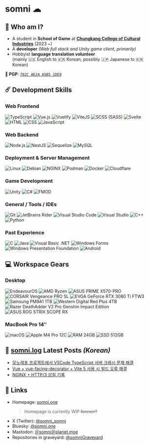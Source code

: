 somni ☁
=======

🤤 Who am I?
------------
  * A student in **School of Game** at [**Chungkang College of Cultural Industries**](https://ck.ac.kr) (2023 ~)
  * A **developer** *(Web full stack and Unity game client, primarily)*
  * Hobbyist **language translation volunteer**  
    (mainly 🇺🇸 English to 🇰🇷 Korean, possibly 🇯🇵 Japanese to 🇰🇷 Korean)

  **🔑 PGP**: [`782C AE24 A5B5 1DE9`](https://keybase.io/somnisomni)

☄️ Development Skills
---------------------
### Web Frontend
  ![TypeScript](https://img.shields.io/badge/TypeScript-3178C6?style=for-the-badge&logo=TypeScript&logoColor=FAF9F8)
  ![Vue.js](https://img.shields.io/badge/Vue.js-40B883?style=for-the-badge&logo=Vuedotjs&logoColor=white)
  ![Vuetify](https://img.shields.io/badge/Vuetify-1867C0?style=for-the-badge&logo=Vuetify&logoColor=white)
  ![ViteJS](https://img.shields.io/badge/ViteJS-8A75FE?style=for-the-badge&logo=Vite&logoColor=white&labelColor=8A75FE&color=3595BD)
  ![SCSS (SASS)](https://img.shields.io/badge/SCSS-CC6699?style=for-the-badge&logo=SASS&logoColor=white)
  ![Svelte](https://img.shields.io/badge/Svelte-FF4513?style=for-the-badge&logo=Svelte&logoColor=white)
  ![HTML](https://img.shields.io/badge/HTML-E5532F?style=for-the-badge&logo=HTML5&logoColor=white)
  ![CSS](https://img.shields.io/badge/CSS-1375BB?style=for-the-badge&logo=CSS3&logoColor=white)
  ![JavaScript](https://img.shields.io/badge/JavaScript-F7DF1E?style=for-the-badge&logo=JavaScript&logoColor=black)

### Web Backend
  ![Node.js](https://img.shields.io/badge/Node.js-87CF34?style=for-the-badge&logo=Nodedotjs&logoColor=white)
  ![NestJS](https://img.shields.io/badge/NestJS-DB234B?style=for-the-badge&logo=NestJS&logoColor=white)
  ![Sequelize](https://img.shields.io/badge/Sequelize-2E3B69?style=for-the-badge&logo=Sequelize&logoColor=white)
  ![MySQL](https://img.shields.io/badge/MySQL-02758F?style=for-the-badge&logo=MySQL&logoColor=white)

### Deployment & Server Management
  ![Linux](https://img.shields.io/badge/Linux-FABE23?style=for-the-badge&logo=Linux&logoColor=0A0A0C)
  ![Debian](https://img.shields.io/badge/Debian-D0074E?style=for-the-badge&logo=Debian&logoColor=white)
  ![NGINX](https://img.shields.io/badge/NGINX-199940?style=for-the-badge&logo=NGINX&logoColor=white)
  ![Podman](https://img.shields.io/badge/Podman-8D32AC?style=for-the-badge&logo=Podman&logoColor=white)
  ![Docker](https://img.shields.io/badge/Docker-2468EE?style=for-the-badge&logo=Docker&logoColor=white)
  ![Cloudflare](https://img.shields.io/badge/Cloudflare-F18229?style=for-the-badge&logo=Cloudflare&logoColor=white)

### Game Development
  ![Unity](https://img.shields.io/badge/Unity-080808?style=for-the-badge&logo=Unity&logoColor=white)
  ![C#](https://img.shields.io/badge/C%23-5128D5?style=for-the-badge&logo=dotnet&logoColor=white)
  ![FMOD](https://img.shields.io/badge/FMOD-000000?style=for-the-badge&logo=FMOD&logoColor=white)

### General / Tools / IDEs
  ![Git](https://img.shields.io/badge/Git-F1563B?style=for-the-badge&logo=Git&logoColor=white)
  ![JetBrains Rider](https://img.shields.io/badge/Rider-000000?style=for-the-badge&logo=Rider&logoColor=white)
  ![Visual Studio Code](https://img.shields.io/badge/Visual%20Studio%20Code-1671B0?style=for-the-badge&logo=VisualStudioCode&logoColor=white)
  ![Visual Studio](https://img.shields.io/badge/Visual%20Studio-673B99?style=for-the-badge&logo=VisualStudio&logoColor=white)
  ![C++](https://img.shields.io/badge/C%2B%2B-004283?style=for-the-badge&logo=Cplusplus&logoColor=white)
  ![Python](https://img.shields.io/badge/Python-FFE874?style=for-the-badge&logo=Python&logoColor=white&labelColor=2D6999)

### Past Experience
  ![C](https://img.shields.io/badge/C-01589C?style=for-the-badge&logo=C&logoColor=white)
  ![Java](https://img.shields.io/badge/Java-5283A2?style=for-the-badge&logo=Oracle&logoColor=white)
  ![Visual Basic .NET](https://img.shields.io/badge/Visual%20Basic%20.NET-1365A4?style=for-the-badge&logo=dotnet&logoColor=white)
  ![Windows Forms](https://img.shields.io/badge/Windows%20Forms-1365A4?style=for-the-badge&logo=dotnet&logoColor=white)
  ![Windows Presentation Foundation](https://img.shields.io/badge/WPF-1365A4?style=for-the-badge&logo=dotnet&logoColor=white)
  ![Android](https://img.shields.io/badge/Android-3ADC87?style=for-the-badge&logo=Android&logoColor=white)

💻 Workspace Gears
------------------
### Desktop
  ![EndeavourOS](https://img.shields.io/badge/EndeavourOS-7F7FFF?style=for-the-badge&logo=EndeavourOS&logoColor=white)
  ![AMD Ryzen](https://img.shields.io/badge/AMD%20RYZEN-5900X-333333?style=for-the-badge&logo=AMD&logoColor=white&labelColor=ED1C24)
  ![ASUS PRIME X570-PRO](https://img.shields.io/badge/ASUS%20PRIME-X570%20PRO-333333?style=for-the-badge&logo=ASUS&logoColor=white&labelColor=000000)
  ![CORSAIR Vengeance PRO SL](https://img.shields.io/badge/CORSAIR%20Vengeance-PRO%20SL%2032GB-333333?style=for-the-badge&logo=Corsair&logoColor=white&labelColor=000000)
  ![EVGA GeForce RTX 3080 Ti FTW3](https://img.shields.io/badge/EVGA-GeForce%20RTX%203080%20Ti%20FTW3-333333?style=for-the-badge&labelColor=000000)
  ![Samsung PM9A1 1TB](https://img.shields.io/badge/Samsung-PM9A1%201TB-333333?style=for-the-badge&logo=Samsung&logoColor=white&labelColor=1428A0)
  ![Western Digital Red Plus 4TB](https://img.shields.io/badge/WD-RED%20PLUS%204TB-333333?style=for-the-badge&logo=WesternDigital&logoColor=white&labelColor=995DFF)
  ![Razer DeathAdder V2 Pro Genshin Impact Edition](https://img.shields.io/badge/Razer-DA%20V2%20Pro%20Genshin%20Impact%20Edition-333333?style=for-the-badge&logo=Razer&logoColor=00FF00)
  ![ASUS ROG STRIX SCOPE RX](https://img.shields.io/badge/ASUS%20ROG-STRIX%20SCOPE%20RX-333333?style=for-the-badge&logo=ASUS&logoColor=white&labelColor=000000)

### MacBook Pro 14″
  ![macOS](https://img.shields.io/badge/macOS-000000?style=for-the-badge&logo=Apple&logoColor=white)
  ![Apple M4 Pro 12C](https://img.shields.io/badge/Apple-M4%20Pro%2012C-333333?style=for-the-badge&logo=Apple&logoColor=white&labelColor=000000)
  ![RAM 24GB](https://img.shields.io/badge/RAM-24GB-333333?style=for-the-badge&labelColor=000000)
  ![SSD 512GB](https://img.shields.io/badge/SSD-512GB-333333?style=for-the-badge&labelColor=000000)

📔 [somni.log](https://log.somni.one) Latest Posts *(Korean)*
-------------------------------------------------------------
<!-- BLOG-POST-LIST:START -->
- [모노레포 프로젝트에서 VSCode TypeScript 서버 크래시 문제 해결](https://log.somni.one/tsserver-crash-on-vscode-monorepo/)
- [Vue + vue-facing-decorator + Vite 5 사용 시 빌드 오류 해결](https://log.somni.one/vite-5-build-issue-workaround/)
- [NGINX + HTTP/3 삽질 기록](https://log.somni.one/working-with-nginx-http3/)
<!-- BLOG-POST-LIST:END -->

🔗 Links
--------
  * Homepage: [somni.one](https://somni.one)
    > Homepage is currently WIP <s>forever?</s>
  * X (Twitter): [@somni_somni](https://twitter.com/somni_somni)
  * Bluesky: <a href="https://bsky.app/profile/somni.one">@somni.one</a>
  * Mastodon: <a href="https://planet.moe/@somni" rel="me">＠somni＠planet.moe</a>
  * Repositories in graveyard: [@somniGraveyard](https://github.com/somniGraveyard)
